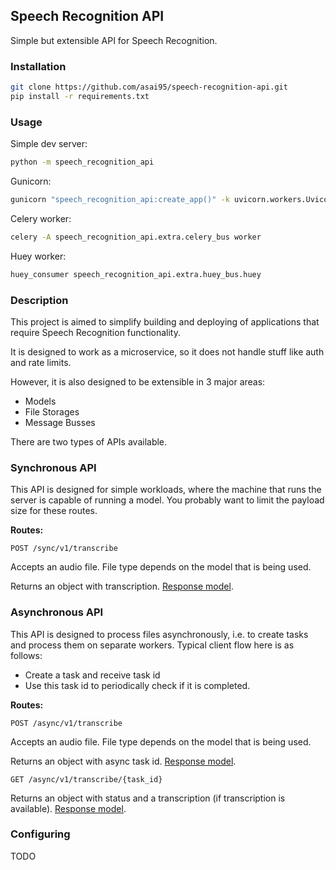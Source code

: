 ## Speech Recognition API

Simple but extensible API for Speech Recognition.

### Installation

```bash
git clone https://github.com/asai95/speech-recognition-api.git
pip install -r requirements.txt
```

### Usage
Simple dev server:
```bash
python -m speech_recognition_api
```

Gunicorn:
```bash
gunicorn "speech_recognition_api:create_app()" -k uvicorn.workers.UvicornWorker -w 1 -b 127.0.0.1:8888
```

Celery worker:
```bash
celery -A speech_recognition_api.extra.celery_bus worker
```

Huey worker:
```bash
huey_consumer speech_recognition_api.extra.huey_bus.huey
```

### Description

This project is aimed to simplify building and deploying of applications that require
Speech Recognition functionality.

It is designed to work as a microservice, so it does not handle stuff like auth and rate limits.

However, it is also designed to be extensible in 3 major areas:

* Models
* File Storages
* Message Busses

There are two types of APIs available.

### Synchronous API

This API is designed for simple workloads, where the machine that runs the server is capable of
running a model. You probably want to limit the payload size for these routes.

**Routes:**

`POST /sync/v1/transcribe`

Accepts an audio file. File type depends on the model that is being used.

Returns an object with transcription.
[Response model](speech_recognition_api/core/sync_api/dto.py).


### Asynchronous API

This API is designed to process files asynchronously, i.e. to create tasks and process them
on separate workers. Typical client flow here is as follows:

* Create a task and receive task id
* Use this task id to periodically check if it is completed.

**Routes:**

`POST /async/v1/transcribe`

Accepts an audio file. File type depends on the model that is being used.

Returns an object with async task id.
[Response model](speech_recognition_api/core/async_api/dto.py).

`GET /async/v1/transcribe/{task_id}`

Returns an object with status and a transcription (if transcription is available).
[Response model](speech_recognition_api/core/async_api/dto.py).

### Configuring

TODO
